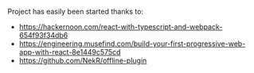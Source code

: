 Project has easily been started thanks to:
- https://hackernoon.com/react-with-typescript-and-webpack-654f93f34db6
- https://engineering.musefind.com/build-your-first-progressive-web-app-with-react-8e1449c575cd
- https://github.com/NekR/offline-plugin
